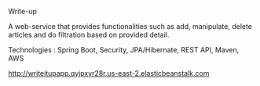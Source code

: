 Write-up

A web-service that provides functionalities such as add, manipulate, delete articles and do filtration based on provided detail.

Technologies : Spring Boot, Security, JPA/Hibernate, REST API, Maven, AWS

http://writeitupapp.qyjpxyr28r.us-east-2.elasticbeanstalk.com  
